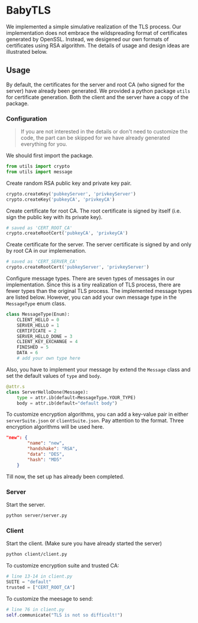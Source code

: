 # BabyTLS
We implemented a simple simulative realization of the TLS process. Our implementation does not embrace the wildspreading format of certificates generated by OpenSSL. Instead, we desigened our own formats of certificates using RSA algorithm. The details of usage and design ideas are illustrated below.

## Usage
By default, the certificates for the server and root CA (who signed for the server) have already been generated. We provided a python package `utils` for certificate generation. Both the client and the server have a copy of the package. 

### Configuration
> If you are not interested in the details or don't need to customize the code, the part can be skipped for we have already generated everything for you.

We should first import the package.
```python
from utils import crypto
from utils import message
```

Create random RSA public key and private key pair.
```python
crypto.createKey('pubkeyServer', 'privkeyServer')
crypto.createKey('pubkeyCA', 'privkeyCA')
```
Create certificate for root CA. The root certificate is signed by itself (i.e. sign the public key with its private key).
```python
# saved as 'CERT_ROOT_CA'
crypto.createRootCert('pubkeyCA', 'privkeyCA')
```
Create certificate for the server. The server certificate is signed by and only by root CA in our implemenation.
```python
# saved as 'CERT_SERVER_CA'
crypto.createRootCert('pubkeyServer', 'privkeyServer')
```
Configure message types. There are seven types of messages in our implementation. Since this is a tiny realization of TLS process, there are fewer types than the original TLS process. The implemented message types are listed below. However, you can add your own message type in the `MessageType` enum class.
```python
class MessageType(Enum):
    CLIENT_HELLO = 0
    SERVER_HELLO = 1
    CERTIFICATE = 2
    SERVER_HELLO_DONE = 3
    CLIENT_KEY_EXCHANGE = 4
    FINISHED = 5
    DATA = 6
    # add your own type here
```
Also, you have to implement your message by extend the `Message` class and set the default values of `type` and `body`.
```python
@attr.s
class ServerHelloDone(Message):
    type = attr.ib(default=MessageType.YOUR_TYPE)
    body = attr.ib(default="default body")
```
To customize encryption algorithms, you can add a key-value pair in either `serverSuite.json` or `clientSuite.json`. Pay attention to the format. Three encryption algorithms will be used here.
```json
"new": {
        "name": "new",
        "handshake": "RSA",
        "data": "DES",
        "hash": "MD5"
    }
```
Till now, the set up has already been completed. 

### Server
Start the server.
```bash
python server/server.py
```

### Client
Start the client. (Make sure you have already started the server)
```bash
python client/client.py
```
To customize encryption suite and trusted CA:
```python
# line 13-14 in client.py
SUITE = "default"
trusted = ["CERT_ROOT_CA"]
```
To customize the meesage to send:
```python
# line 76 in client.py
self.communicate("TLS is not so difficult!")
```






